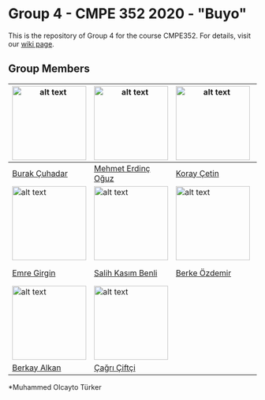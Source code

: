 # Group 4 - CMPE 352 2020 - "Buyo"
This is the repository of Group 4 for the course CMPE352. For details, visit our [wiki page](https://github.com/bounswe/bounswe2020group4/wiki).

## Group Members
| <img src="https://avatars.githubusercontent.com/burakcuhadar" alt="alt text" width="150"> | <img src="https://avatars.githubusercontent.com/eridincu" alt="alt text" width="150"> | <img src="https://avatars.githubusercontent.com/koraycetiin" alt="alt text" width="150"> | <img src="https://avatars.githubusercontent.com/eylulyalcinkaya" alt="alt text" width="150"> | 
|---|---|---|---|
|[Burak Çuhadar](https://github.com/bounswe/bounswe2020group4/wiki/Burak-%C3%87uhadar)|[Mehmet Erdinç Oğuz](https://github.com/bounswe/bounswe2020group4/wiki/Mehmet-Erdin%C3%A7-O%C4%9Fuz)|[Koray Çetin](https://github.com/bounswe/bounswe2020group4/wiki/Koray-Cetin)|[Eylül Yalçınkaya](https://github.com/bounswe/bounswe2020group4/wiki/Eyl%C3%BCl-Yal%C3%A7%C4%B1nkaya)|
| <img src="https://avatars.githubusercontent.com/egirgin" alt="alt text" width="150"> | <img src="https://avatars.githubusercontent.com/zeritte" alt="alt text" width="150"> | <img src="https://avatars.githubusercontent.com/berkeozdemir2016400246" alt="alt text" width="150"> | <img src="https://avatars.githubusercontent.com/katakor" alt="alt text" width="150"> | 
|[Emre Girgin](https://github.com/bounswe/bounswe2020group4/wiki/Emre-Girgin)|[Salih Kasım Benli](https://github.com/bounswe/bounswe2020group4/wiki/Salih-Kas%C4%B1m-Benli)|[Berke Özdemir](https://github.com/bounswe/bounswe2020group4/wiki/Berke-%C3%96zdemir)|[Katariina Korolainen](https://github.com/bounswe/bounswe2020group4/wiki/Katariina-Korolainen)|
| <img src="https://avatars.githubusercontent.com/berkayalkan" alt="alt text" width="150"> | <img src="https://avatars.githubusercontent.com/cagric0" alt="alt text" width="150"> |
|[Berkay Alkan](https://github.com/bounswe/bounswe2020group4/wiki/Berkay-Alkan)|[Çağrı Çiftçi](https://github.com/bounswe/bounswe2020group4/wiki/%C3%87a%C4%9Fr%C4%B1-%C3%87ift%C3%A7i)|


*Muhammed Olcayto Türker
